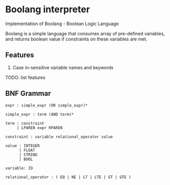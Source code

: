 # Boolang interpreter

Implementation of Boolang - Boolean Logic Language

Boolang is a simple language that consumes array of pre-defined variables, and
returns boolean value if constraints on these variables are met.

## Features

1. Case in-sensitive variable names and keywords

TODO: list features

## BNF Grammar

```
expr : simple_expr (OR simple_expr)*

simple_expr : term (AND term)*

term : constraint
     | LPAREN expr RPAREN

constraint : variable relational_operator value

value : INTEGER
      | FLOAT
      | STRING
      | BOOL

variable: ID

relational_operator : ( EQ | NE | LT | LTE | GT | GTE )
```

